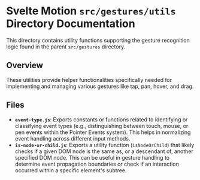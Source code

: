 # Svelte Motion `src/gestures/utils` Directory Documentation

This directory contains utility functions supporting the gesture recognition logic found in the parent `src/gestures` directory.

## Overview

These utilities provide helper functionalities specifically needed for implementing and managing various gestures like tap, pan, hover, and drag.

## Files

*   **`event-type.js`**: Exports constants or functions related to identifying or classifying event types (e.g., distinguishing between touch, mouse, or pen events within the Pointer Events system). This helps in normalizing event handling across different input methods.
*   **`is-node-or-child.js`**: Exports a utility function (`isNodeOrChild`) that likely checks if a given DOM node is the same as, or a descendant of, another specified DOM node. This can be useful in gesture handling to determine event propagation boundaries or check if an interaction occurred within a specific element's subtree.